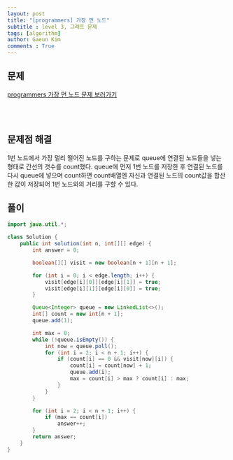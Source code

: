 ```yaml
---
layout: post
title: "[programmers] 가장 먼 노드"
subtitle : level 3, 그래프 문제
tags: [algorithm]
author: Gaeun Kim
comments : True
---
```


<h2>문제</h2>

[programmers 가장 먼 노드 문제 보러가기](https://programmers.co.kr/learn/courses/30/lessons/49189?language=java)

<br><br>

<h2>문제점 해결</h2>

1번 노드에서 가장 멀리 떨어진 노드를 구하는 문제로 queue에 연결된 노드들을 넣는 형태로 간선의 갯수를 count했다. queue에 먼저 1번 노드를 저장한 후 연결된 노드를 다시 queue에 넣으며 count하면 count배열엔 자신과 연결된 노드의 count값을 합산한 값이 저장되어 1번 노드와의 거리를 구할 수 있다.

<h2>풀이</h2>

```java
import java.util.*;

class Solution {
	public int solution(int n, int[][] edge) {
		int answer = 0;

		boolean[][] visit = new boolean[n + 1][n + 1];

		for (int i = 0; i < edge.length; i++) {
			visit[edge[i][0]][edge[i][1]] = true;
			visit[edge[i][1]][edge[i][0]] = true;
		}

		Queue<Integer> queue = new LinkedList<>();
		int[] count = new int[n + 1];
		queue.add(1);

		int max = 0;
		while (!queue.isEmpty()) {
			int now = queue.poll();
			for (int i = 2; i < n + 1; i++) {
				if (count[i] == 0 && visit[now][i]) {
					count[i] = count[now] + 1;
					queue.add(i);
					max = count[i] > max ? count[i] : max;
				}
			}
		}

		for (int i = 2; i < n + 1; i++) {
			if (max == count[i])
				answer++;
		}
		return answer;
	}
}
```

